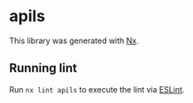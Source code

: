 # apils

This library was generated with [Nx](https://nx.dev).

## Running lint

Run `nx lint apils` to execute the lint via [ESLint](https://eslint.org/).

